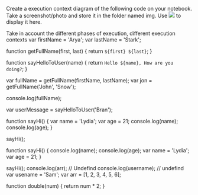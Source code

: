 Create a execution context diagram of the following code on your notebook. Take a screenshot/photo and store it in the folder named img. Use ![](./img/image-name.png) to display it here.

Take in account the different phases of execution, different execution contexts
var firstName = 'Arya';
var lastName = 'Stark';

function getFullName(first, last) {
  return `${first} ${last}`;
}

function sayHelloToUser(name) {
  return `Hello ${name}, How are you doing?`;
}

var fullName = getFullName(firstName, lastName);
var jon = getFullName('John', 'Snow');

console.log(fullName);

var userMessage = sayHelloToUser('Bran');


function sayHi() {
  var name = 'Lydia';
  var age = 21;
  console.log(name);
  console.log(age);
}

sayHi();


function sayHi() {
  console.log(name);
  console.log(age);
  var name = 'Lydia';
  var age = 21;
}

sayHi();
console.log(arr); // Undefind
console.log(username); // undefind
var usename = 'Sam';
var arr = [1, 2, 3, 4, 5, 6];

function double(num) {
  return num * 2;
}
